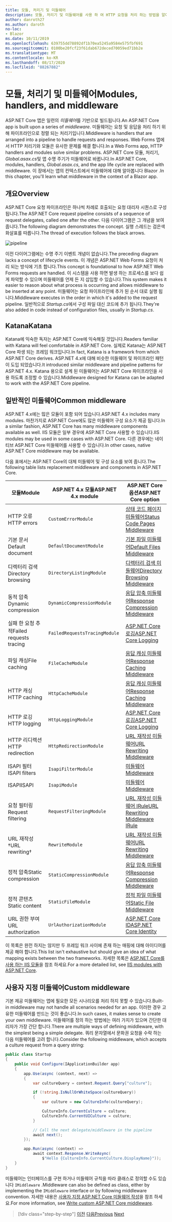 ```yaml
---
title: 모듈, 처리기 및 미들웨어
description: 모듈, 처리기 및 미들웨어를 사용 하 여 HTTP 요청을 처리 하는 방법을 알아봅니다.
author: danroth27
ms.author: daroth
no-loc:
- Blazor
ms.date: 10/11/2019
ms.openlocfilehash: 639755dd78892df1b70ea5245a9584e575fbf691
ms.sourcegitcommit: 0100be20fcf23f61dab672deced70059ed71bb2e
ms.translationtype: MT
ms.contentlocale: ko-KR
ms.lasthandoff: 08/17/2020
ms.locfileid: "88267882"
---
```

# <a name="modules-handlers-and-middleware"></a><span data-ttu-id="83d77-103">모듈, 처리기 및 미들웨어</span><span class="sxs-lookup"><span data-stu-id="83d77-103">Modules, handlers, and middleware</span></span>

<span data-ttu-id="83d77-104">ASP.NET Core 앱은 일련의 *미들웨어*를 기반으로 빌드됩니다.</span><span class="sxs-lookup"><span data-stu-id="83d77-104">An ASP.NET Core app is built upon a series of *middleware*.</span></span> <span data-ttu-id="83d77-105">미들웨어는 요청 및 응답을 처리 하기 위해 파이프라인으로 정렬 되는 처리기입니다.</span><span class="sxs-lookup"><span data-stu-id="83d77-105">Middleware is handlers that are arranged into a pipeline to handle requests and responses.</span></span> <span data-ttu-id="83d77-106">Web Forms 앱에서 HTTP 처리기와 모듈은 유사한 문제를 해결 합니다.</span><span class="sxs-lookup"><span data-stu-id="83d77-106">In a Web Forms app, HTTP handlers and modules solve similar problems.</span></span> <span data-ttu-id="83d77-107">ASP.NET Core 모듈, 처리기, *Global.asax.cs*및 앱 수명 주기가 미들웨어로 바뀝니다.</span><span class="sxs-lookup"><span data-stu-id="83d77-107">In ASP.NET Core, modules, handlers, *Global.asax.cs*, and the app life cycle are replaced with middleware.</span></span> <span data-ttu-id="83d77-108">이 장에서는 앱의 컨텍스트에서 미들웨어에 대해 알아봅니다 Blazor .</span><span class="sxs-lookup"><span data-stu-id="83d77-108">In this chapter, you'll learn what middleware in the context of a Blazor app.</span></span>

## <a name="overview"></a><span data-ttu-id="83d77-109">개요</span><span class="sxs-lookup"><span data-stu-id="83d77-109">Overview</span></span>

<span data-ttu-id="83d77-110">ASP.NET Core 요청 파이프라인은 하나씩 차례로 호출되는 요청 대리자 시퀀스로 구성됩니다.</span><span class="sxs-lookup"><span data-stu-id="83d77-110">The ASP.NET Core request pipeline consists of a sequence of request delegates, called one after the other.</span></span> <span data-ttu-id="83d77-111">다음 다이어그램은 그 개념을 보여줍니다.</span><span class="sxs-lookup"><span data-stu-id="83d77-111">The following diagram demonstrates the concept.</span></span> <span data-ttu-id="83d77-112">실행 스레드는 검은색 화살표를 따릅니다.</span><span class="sxs-lookup"><span data-stu-id="83d77-112">The thread of execution follows the black arrows.</span></span>

![pipeline](media/middleware/request-delegate-pipeline.png)

<span data-ttu-id="83d77-114">이전 다이어그램에는 수명 주기 이벤트 개념이 없습니다.</span><span class="sxs-lookup"><span data-stu-id="83d77-114">The preceding diagram lacks a concept of lifecycle events.</span></span> <span data-ttu-id="83d77-115">이 개념은 ASP.NET Web Forms 요청이 처리 되는 방식에 기초 합니다.</span><span class="sxs-lookup"><span data-stu-id="83d77-115">This concept is foundational to how ASP.NET Web Forms requests are handled.</span></span> <span data-ttu-id="83d77-116">이 시스템을 사용 하면 발생 하는 프로세스를 보다 쉽게 파악할 수 있으며 미들웨어를 언제 든 지 삽입할 수 있습니다.</span><span class="sxs-lookup"><span data-stu-id="83d77-116">This system makes it easier to reason about what process is occurring and allows middleware to be inserted at any point.</span></span> <span data-ttu-id="83d77-117">미들웨어는 요청 파이프라인에 추가 된 순서 대로 실행 됩니다.</span><span class="sxs-lookup"><span data-stu-id="83d77-117">Middleware executes in the order in which it's added to the request pipeline.</span></span> <span data-ttu-id="83d77-118">일반적으로 *Startup.cs*에서 구성 파일 대신 코드에 추가 됩니다.</span><span class="sxs-lookup"><span data-stu-id="83d77-118">They're also added in code instead of configuration files, usually in *Startup.cs*.</span></span>

## <a name="katana"></a><span data-ttu-id="83d77-119">Katana</span><span class="sxs-lookup"><span data-stu-id="83d77-119">Katana</span></span>

<span data-ttu-id="83d77-120">Katana에 익숙한 독자는 ASP.NET Core에 익숙해질 것입니다.</span><span class="sxs-lookup"><span data-stu-id="83d77-120">Readers familiar with Katana will feel comfortable in ASP.NET Core.</span></span> <span data-ttu-id="83d77-121">실제로 Katana는 ASP.NET Core 파생 되는 프레임 워크입니다.</span><span class="sxs-lookup"><span data-stu-id="83d77-121">In fact, Katana is a framework from which ASP.NET Core derives.</span></span> <span data-ttu-id="83d77-122">ASP.NET 4.x에 대해 비슷한 미들웨어 및 파이프라인 패턴이 도입 되었습니다.</span><span class="sxs-lookup"><span data-stu-id="83d77-122">It introduced similar middleware and pipeline patterns for ASP.NET 4.x.</span></span> <span data-ttu-id="83d77-123">Katana 용으로 설계 된 미들웨어는 ASP.NET Core 파이프라인을 사용 하도록 조정할 수 있습니다.</span><span class="sxs-lookup"><span data-stu-id="83d77-123">Middleware designed for Katana can be adapted to work with the ASP.NET Core pipeline.</span></span>

## <a name="common-middleware"></a><span data-ttu-id="83d77-124">일반적인 미들웨어</span><span class="sxs-lookup"><span data-stu-id="83d77-124">Common middleware</span></span>

<span data-ttu-id="83d77-125">ASP.NET 4.x에는 많은 모듈이 포함 되어 있습니다.</span><span class="sxs-lookup"><span data-stu-id="83d77-125">ASP.NET 4.x includes many modules.</span></span> <span data-ttu-id="83d77-126">마찬가지로 ASP.NET Core에도 많은 미들웨어 구성 요소가 제공 됩니다.</span><span class="sxs-lookup"><span data-stu-id="83d77-126">In a similar fashion, ASP.NET Core has many middleware components available as well.</span></span> <span data-ttu-id="83d77-127">IIS 모듈은 일부 경우에 ASP.NET Core 사용할 수 있습니다.</span><span class="sxs-lookup"><span data-stu-id="83d77-127">IIS modules may be used in some cases with ASP.NET Core.</span></span> <span data-ttu-id="83d77-128">다른 경우에는 네이티브 ASP.NET Core 미들웨어를 사용할 수 있습니다.</span><span class="sxs-lookup"><span data-stu-id="83d77-128">In other cases, native ASP.NET Core middleware may be available.</span></span>

<span data-ttu-id="83d77-129">다음 표에서는 ASP.NET Core의 대체 미들웨어 및 구성 요소를 보여 줍니다.</span><span class="sxs-lookup"><span data-stu-id="83d77-129">The following table lists replacement middleware and components in ASP.NET Core.</span></span>

|<span data-ttu-id="83d77-130">모듈</span><span class="sxs-lookup"><span data-stu-id="83d77-130">Module</span></span>                 |<span data-ttu-id="83d77-131">ASP.NET 4.x 모듈</span><span class="sxs-lookup"><span data-stu-id="83d77-131">ASP.NET 4.x module</span></span>           |<span data-ttu-id="83d77-132">ASP.NET Core 옵션</span><span class="sxs-lookup"><span data-stu-id="83d77-132">ASP.NET Core option</span></span>|
|-----------------------|-----------------------------|-------------------|
|<span data-ttu-id="83d77-133">HTTP 오류</span><span class="sxs-lookup"><span data-stu-id="83d77-133">HTTP errors</span></span>            |`CustomErrorModule`          |[<span data-ttu-id="83d77-134">상태 코드 페이지 미들웨어</span><span class="sxs-lookup"><span data-stu-id="83d77-134">Status Code Pages Middleware</span></span>](/aspnet/core/fundamentals/error-handling#usestatuscodepages)|
|<span data-ttu-id="83d77-135">기본 문서</span><span class="sxs-lookup"><span data-stu-id="83d77-135">Default document</span></span>       |`DefaultDocumentModule`      |[<span data-ttu-id="83d77-136">기본 파일 미들웨어</span><span class="sxs-lookup"><span data-stu-id="83d77-136">Default Files Middleware</span></span>](/aspnet/core/fundamentals/static-files#serve-a-default-document)|
|<span data-ttu-id="83d77-137">디렉터리 검색</span><span class="sxs-lookup"><span data-stu-id="83d77-137">Directory browsing</span></span>     |`DirectoryListingModule`     |[<span data-ttu-id="83d77-138">디렉터리 검색 미들웨어</span><span class="sxs-lookup"><span data-stu-id="83d77-138">Directory Browsing Middleware</span></span>](/aspnet/core/fundamentals/static-files#enable-directory-browsing)|
|<span data-ttu-id="83d77-139">동적 압축</span><span class="sxs-lookup"><span data-stu-id="83d77-139">Dynamic compression</span></span>    |`DynamicCompressionModule`   |[<span data-ttu-id="83d77-140">응답 압축 미들웨어</span><span class="sxs-lookup"><span data-stu-id="83d77-140">Response Compression Middleware</span></span>](/aspnet/core/performance/response-compression)|
|<span data-ttu-id="83d77-141">실패 한 요청 추적</span><span class="sxs-lookup"><span data-stu-id="83d77-141">Failed requests tracing</span></span>|`FailedRequestsTracingModule`|[<span data-ttu-id="83d77-142">ASP.NET Core 로깅</span><span class="sxs-lookup"><span data-stu-id="83d77-142">ASP.NET Core Logging</span></span>](/aspnet/core/fundamentals/logging/index#tracesource-provider)|
|<span data-ttu-id="83d77-143">파일 캐싱</span><span class="sxs-lookup"><span data-stu-id="83d77-143">File caching</span></span>           |`FileCacheModule`            |[<span data-ttu-id="83d77-144">응답 캐싱 미들웨어</span><span class="sxs-lookup"><span data-stu-id="83d77-144">Response Caching Middleware</span></span>](/aspnet/core/performance/caching/middleware)|
|<span data-ttu-id="83d77-145">HTTP 캐싱</span><span class="sxs-lookup"><span data-stu-id="83d77-145">HTTP caching</span></span>           |`HttpCacheModule`            |[<span data-ttu-id="83d77-146">응답 캐싱 미들웨어</span><span class="sxs-lookup"><span data-stu-id="83d77-146">Response Caching Middleware</span></span>](/aspnet/core/performance/caching/middleware)|
|<span data-ttu-id="83d77-147">HTTP 로깅</span><span class="sxs-lookup"><span data-stu-id="83d77-147">HTTP logging</span></span>           |`HttpLoggingModule`          |[<span data-ttu-id="83d77-148">ASP.NET Core 로깅</span><span class="sxs-lookup"><span data-stu-id="83d77-148">ASP.NET Core Logging</span></span>](/aspnet/core/fundamentals/logging/index)|
|<span data-ttu-id="83d77-149">HTTP 리디렉션</span><span class="sxs-lookup"><span data-stu-id="83d77-149">HTTP redirection</span></span>       |`HttpRedirectionModule`      |[<span data-ttu-id="83d77-150">URL 재작성 미들웨어</span><span class="sxs-lookup"><span data-stu-id="83d77-150">URL Rewriting Middleware</span></span>](/aspnet/core/fundamentals/url-rewriting)|
|<span data-ttu-id="83d77-151">ISAPI 필터</span><span class="sxs-lookup"><span data-stu-id="83d77-151">ISAPI filters</span></span>          |`IsapiFilterModule`          |[<span data-ttu-id="83d77-152">미들웨어</span><span class="sxs-lookup"><span data-stu-id="83d77-152">Middleware</span></span>](/aspnet/core/fundamentals/middleware/index)|
|<span data-ttu-id="83d77-153">ISAPI</span><span class="sxs-lookup"><span data-stu-id="83d77-153">ISAPI</span></span>                  |`IsapiModule`                |[<span data-ttu-id="83d77-154">미들웨어</span><span class="sxs-lookup"><span data-stu-id="83d77-154">Middleware</span></span>](/aspnet/core/fundamentals/middleware/index)|
|<span data-ttu-id="83d77-155">요청 필터링</span><span class="sxs-lookup"><span data-stu-id="83d77-155">Request filtering</span></span>      |`RequestFilteringModule`     |[<span data-ttu-id="83d77-156">URL 재작성 미들웨어 IRule</span><span class="sxs-lookup"><span data-stu-id="83d77-156">URL Rewriting Middleware IRule</span></span>](/aspnet/core/fundamentals/url-rewriting#irule-based-rule)|
|<span data-ttu-id="83d77-157">URL 재작성&#8224;</span><span class="sxs-lookup"><span data-stu-id="83d77-157">URL rewriting&#8224;</span></span>   |`RewriteModule`              |[<span data-ttu-id="83d77-158">URL 재작성 미들웨어</span><span class="sxs-lookup"><span data-stu-id="83d77-158">URL Rewriting Middleware</span></span>](/aspnet/core/fundamentals/url-rewriting)|
|<span data-ttu-id="83d77-159">정적 압축</span><span class="sxs-lookup"><span data-stu-id="83d77-159">Static compression</span></span>     |`StaticCompressionModule`    |[<span data-ttu-id="83d77-160">응답 압축 미들웨어</span><span class="sxs-lookup"><span data-stu-id="83d77-160">Response Compression Middleware</span></span>](/aspnet/core/performance/response-compression)|
|<span data-ttu-id="83d77-161">정적 콘텐츠</span><span class="sxs-lookup"><span data-stu-id="83d77-161">Static content</span></span>         |`StaticFileModule`           |[<span data-ttu-id="83d77-162">정적 파일 미들웨어</span><span class="sxs-lookup"><span data-stu-id="83d77-162">Static File Middleware</span></span>](/aspnet/core/fundamentals/static-files)|
|<span data-ttu-id="83d77-163">URL 권한 부여</span><span class="sxs-lookup"><span data-stu-id="83d77-163">URL authorization</span></span>      |`UrlAuthorizationModule`     |[<span data-ttu-id="83d77-164">ASP.NET Core ID</span><span class="sxs-lookup"><span data-stu-id="83d77-164">ASP.NET Core Identity</span></span>](/aspnet/core/security/authentication/identity)|

<span data-ttu-id="83d77-165">이 목록은 완전 하지는 않지만 두 프레임 워크 사이에 존재 하는 매핑에 대해 아이디어를 제공 해야 합니다.</span><span class="sxs-lookup"><span data-stu-id="83d77-165">This list isn't exhaustive but should give an idea of what mapping exists between the two frameworks.</span></span> <span data-ttu-id="83d77-166">자세한 목록은 [ASP.NET Core를 사용 하는 IIS 모듈](/aspnet/core/host-and-deploy/iis/modules)을 참조 하세요.</span><span class="sxs-lookup"><span data-stu-id="83d77-166">For a more detailed list, see [IIS modules with ASP.NET Core](/aspnet/core/host-and-deploy/iis/modules).</span></span>

## <a name="custom-middleware"></a><span data-ttu-id="83d77-167">사용자 지정 미들웨어</span><span class="sxs-lookup"><span data-stu-id="83d77-167">Custom middleware</span></span>

<span data-ttu-id="83d77-168">기본 제공 미들웨어는 앱에 필요한 모든 시나리오를 처리 하지 못할 수 있습니다.</span><span class="sxs-lookup"><span data-stu-id="83d77-168">Built-in middleware may not handle all scenarios needed for an app.</span></span> <span data-ttu-id="83d77-169">이러한 경우 고유한 미들웨어를 만드는 것이 좋습니다.</span><span class="sxs-lookup"><span data-stu-id="83d77-169">In such cases, it makes sense to create your own middleware.</span></span> <span data-ttu-id="83d77-170">미들웨어를 정의 하는 방법에는 여러 가지가 있으며 간단한 대리자가 가장 간단 합니다.</span><span class="sxs-lookup"><span data-stu-id="83d77-170">There are multiple ways of defining middleware, with the simplest being a simple delegate.</span></span> <span data-ttu-id="83d77-171">쿼리 문자열에서 문화권 요청을 수락 하는 다음 미들웨어를 고려 합니다.</span><span class="sxs-lookup"><span data-stu-id="83d77-171">Consider the following middleware, which accepts a culture request from a query string:</span></span>

```csharp
public class Startup
{
    public void Configure(IApplicationBuilder app)
    {
        app.Use(async (context, next) =>
        {
            var cultureQuery = context.Request.Query["culture"];

            if (!string.IsNullOrWhiteSpace(cultureQuery))
            {
                var culture = new CultureInfo(cultureQuery);

                CultureInfo.CurrentCulture = culture;
                CultureInfo.CurrentUICulture = culture;
            }

            // Call the next delegate/middleware in the pipeline
            await next();
        });

        app.Run(async (context) =>
            await context.Response.WriteAsync(
                $"Hello {CultureInfo.CurrentCulture.DisplayName}"));
    }
}
```

<span data-ttu-id="83d77-172">미들웨어는 인터페이스를 구현 하거나 미들웨어 규칙을 따라 클래스로 정의할 수도 있습니다 `IMiddleware` .</span><span class="sxs-lookup"><span data-stu-id="83d77-172">Middleware can also be defined as class, either by implementing the `IMiddleware` interface or by following middleware convention.</span></span> <span data-ttu-id="83d77-173">자세한 내용은 [사용자 지정 ASP.NET Core 미들웨어 작성](/aspnet/core/fundamentals/middleware/write)을 참조 하세요.</span><span class="sxs-lookup"><span data-stu-id="83d77-173">For more information, see [Write custom ASP.NET Core middleware](/aspnet/core/fundamentals/middleware/write).</span></span>

>[!div class="step-by-step"]
><span data-ttu-id="83d77-174">[이전](data.md)
>[다음](config.md)</span><span class="sxs-lookup"><span data-stu-id="83d77-174">[Previous](data.md)
[Next](config.md)</span></span>
